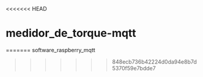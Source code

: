 <<<<<<< HEAD
# medidor_de_torque-mqtt
=======
software_raspberry_mqtt
>>>>>>> 848ecb736b42224d0da94e8b7d5370f59e7bdde7
